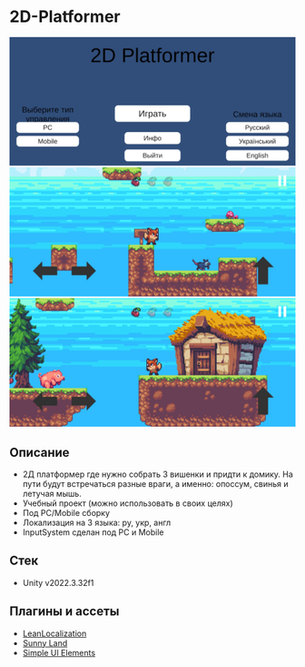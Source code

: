 # 2D-Platformer


<img src="Img/photo1.jpg">
<img src="Img/photo2.jpg">
<img src="Img/photo3.jpg">


## Описание
- 2Д платформер где нужно собрать 3 вишенки и придти к домику. На пути будут встречаться разные враги, а именно: опоссум, свинья и летучая мышь. 
- Учебный проект (можно использовать в своих целях)
- Под PC/Mobile сборку
- Локализация на 3 языка: ру, укр, англ
- InputSystem сделан под PC и Mobile


## Стек
- Unity v2022.3.32f1


## Плагины и ассеты
- [LeanLocalization](https://assetstore.unity.com/packages/tools/localization/lean-localization-28504)
- [Sunny Land](https://assetstore.unity.com/packages/2d/characters/sunny-land-103349)
- [Simple UI Elements](https://assetstore.unity.com/packages/2d/gui/icons/simple-ui-elements-53276)